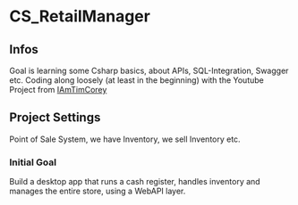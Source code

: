 # CS_RetailManager

## Infos
Goal is learning some Csharp basics, about APIs, SQL-Integration, Swagger etc. Coding along loosely (at least in the beginning) with the Youtube Project from [IAmTimCorey](https://www.youtube.com/watch?v=Xtt6mS0p2_c&list=PLLWMQd6PeGY0bEMxObA6dtYXuJOGfxSPx)

## Project Settings
Point of Sale System, we have Inventory, we sell Inventory etc.
### Initial Goal
Build a desktop app that runs a cash register, handles inventory and manages the entire store, using a WebAPI layer.

